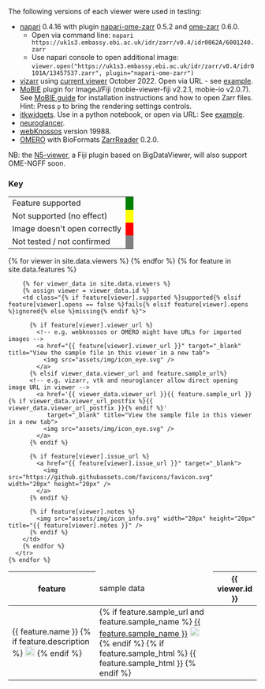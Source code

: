 
The following versions of each viewer were used in testing:

- <a href="https://napari.org">napari</a> 0.4.16 with plugin <a href="https://github.com/ome/napari-ome-zarr/">napari-ome-zarr</a> 0.5.2 and <a href="https://github.com/ome/ome-zarr-py/">ome-zarr</a> 0.6.0.
  - Open via command line: `napari https://uk1s3.embassy.ebi.ac.uk/idr/zarr/v0.4/idr0062A/6001240.zarr`
  - Use napari console to open additional image: `viewer.open("https://uk1s3.embassy.ebi.ac.uk/idr/zarr/v0.4/idr0101A/13457537.zarr", plugin="napari-ome-zarr")`
- <a href="https://github.com/hms-dbmi/vizarr/">vizarr</a> using <a href="https://hms-dbmi.github.io/vizarr">current viewer</a> October 2022. Open via URL - see <a href="https://hms-dbmi.github.io/vizarr/?source=https://uk1s3.embassy.ebi.ac.uk/idr/zarr/v0.3/idr0079A/9836998.zarr">example</a>.
- <a href="https://github.com/mobie/mobie-viewer-fiji/">MoBIE</a> plugin for ImageJ/Fiji (mobie-viewer-fiji v2.2.1, mobie-io v2.0.7). See <a href="https://omero-guides.readthedocs.io/en/latest/fiji/docs/view_mobie_zarr.html">MoBIE  guide</a> for installation instructions and how to open Zarr files. Hint: Press ``p`` to bring the rendering settings controls.
- <a href="https://itkwidgets.readthedocs.io/en/latest">itkwidgets</a>. Use in a python notebook, or open via URL: See <a href="https://kitware.github.io/itk-vtk-viewer/app/?rotate=false&fileToLoad=https://uk1s3.embassy.ebi.ac.uk/idr/zarr/v0.4/idr0062A/6001240.zarr">example</a>.
- <a href="https://github.com/google/neuroglancer">neuroglancer</a>.
- <a href="https://webknossos.org">webKnossos</a> version 19988.
- <a href="https://www.openmicroscopy.org/omero/">OMERO</a> with BioFormats <a href="https://github.com/ome/ZarrReader">ZarrReader</a> 0.2.0.

NB: the <a href="https://github.com/saalfeldlab/n5-viewer">N5-viewer</a>, a Fiji plugin based on BigDataViewer, will also support OME-NGFF soon.


<style>
  .supported {
    background: green;
  }
  .fails {
    background: red;
  }
  .ignored {
    background: yellow;
  }
  .missing {
    background: grey;
  }
  .feature img, .sample img {
    opacity: 0.5;
  }

</style>

<h3>Key</h3>

<table>
  <tbody>
  <tr>
    <td>Feature supported</td>
    <td class="supported"> </td>
  </tr>
  <tr>
    <td>Not supported (no effect)</td>
    <td class="ignored"> </td>
  </tr>
  <tr>
    <td>Image doesn't open correctly</td>
    <td class="fails"> </td>
  </tr>
  <tr>
    <td>Not tested / not confirmed</td>
    <td class="missing"> </td>
  </tr>
  </tbody>
</table>

  

<table>
  <thead>
    <tr>
      <th>feature</th>
      <td>sample data</td>
      {% for viewer in site.data.viewers %}
        <th>{{ viewer.id }}</th>
      {% endfor %}
    </tr>
  </thead>
  <tbody>
    {% for feature in site.data.features %}
      <tr>
        <td class="feature">
          {{ feature.name }}
          {% if feature.description %}
            <img src="assets/img/icon_info.svg" width="20px" height="20px" title="{{ feature.description }}" />
          {% endif %}
        </td>
        <td class="sample">
          {% if feature.sample_url and feature.sample_name %}
            <a href="{{ feature.sample_url }}" >{{ feature.sample_name }}</a>
            <a href="https://ome.github.io/ome-ngff-validator/?source={{ feature.sample_url }}" target="_blank" title="Open in ome-ngff-validator">
              <img src="assets/img/icon_check.png" width="20px" height="20px" /></a>
          {% endif %}
          {% if feature.sample_html %}
            {{ feature.sample_html }}
          {% endif %}
        </td>

        {% for viewer_data in site.data.viewers %}
        {% assign viewer = viewer_data.id %}
        <td class="{% if feature[viewer].supported %}supported{% elsif feature[viewer].opens == false %}fails{% elsif feature[viewer].opens %}ignored{% else %}missing{% endif %}">

          {% if feature[viewer].viewer_url %}
            <!-- e.g. webknossos or OMERO might have URLs for imported images -->
            <a href="{{ feature[viewer].viewer_url }}" target="_blank" title="View the sample file in this viewer in a new tab">
              <img src="assets/img/icon_eye.svg" />
            </a>
          {% elsif viewer_data.viewer_url and feature.sample_url%}
          <!-- e.g. vizarr, vtk and neuroglancer allow direct opening image URL in viewer -->
            <a href='{{ viewer_data.viewer_url }}{{ feature.sample_url }}{% if viewer_data.viewer_url_postfix %}{{ viewer_data.viewer_url_postfix }}{% endif %}'
               target="_blank" title="View the sample file in this viewer in a new tab">
              <img src="assets/img/icon_eye.svg" />
            </a>
          {% endif %}

          {% if feature[viewer].issue_url %}
            <a href="{{ feature[viewer].issue_url }}" target="_blank">
              <img src="https://github.githubassets.com/favicons/favicon.svg" width="20px" height="20px" />
            </a>
          {% endif %}

          {% if feature[viewer].notes %}
            <img src="assets/img/icon_info.svg" width="20px" height="20px" title="{{ feature[viewer].notes }}" />
          {% endif %}
        </td>
        {% endfor %}
      </tr>
    {% endfor %}
  </tbody>
</table>
